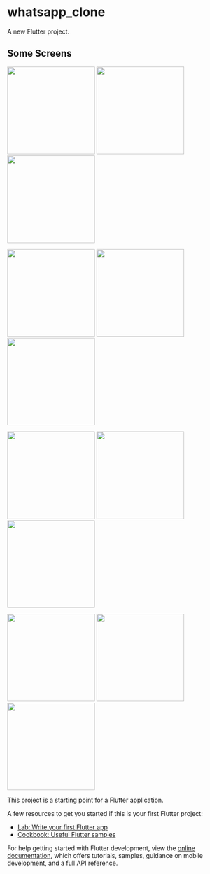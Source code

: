 # whatsapp_clone

A new Flutter project.

## Some Screens
<p float="left">
  
  <img src="https://github.com/dhirajmishra98/WhatsApp-clone/assets/95682044/cddf1191-136d-47a8-914e-adb9f4015e63" width="200" /> 
  <img src="https://github.com/dhirajmishra98/WhatsApp-clone/assets/95682044/38720dd8-5ac8-42d7-83b1-c875011ff3cb" width="200" />
  <img src="https://github.com/dhirajmishra98/WhatsApp-clone/assets/95682044/29951f09-31b6-403b-a987-4b4db98b93db" width="200" />
</p>
<p float="left">
  <img src="https://github.com/dhirajmishra98/WhatsApp-clone/assets/95682044/1b59d31b-6ce3-4ab3-8fdc-b6591cd6d7a8" width="200" /> 
  <img src="https://github.com/dhirajmishra98/WhatsApp-clone/assets/95682044/d9ef74ab-ec0c-4f18-8423-a60dd14caf70" width="200" />
  <img src="https://github.com/dhirajmishra98/WhatsApp-clone/assets/95682044/e2247815-af9b-4c5b-ae62-8b98f3a2dec5" width="200" />
</p>
  <img src="https://github.com/dhirajmishra98/WhatsApp-clone/assets/95682044/cfe02f32-4239-4e06-9de6-099e7d124ff5" width="200" />
  <img src="https://github.com/dhirajmishra98/WhatsApp-clone/assets/95682044/6f7e7e57-91b3-4f6b-9bf2-6d1408d05bb6" width="200" />
  <img src="https://github.com/dhirajmishra98/WhatsApp-clone/assets/95682044/cd91a95e-d5cd-47bd-9135-45c0c3cfbbf9" width="200" /> 
<p float="left">
  <img src="https://github.com/dhirajmishra98/WhatsApp-clone/assets/95682044/4ce50748-295b-4f14-aa68-cbd0dfb59c24" width="200" />
  <img src="https://github.com/dhirajmishra98/WhatsApp-clone/assets/95682044/2817c27f-acf7-49c1-b86d-43c64f561d76" width="200" /> 
  <img src="https://github.com/dhirajmishra98/WhatsApp-clone/assets/95682044/4a8e77e8-cb00-4693-b013-7fd09ff62271" width="200" />
</p>

This project is a starting point for a Flutter application.

A few resources to get you started if this is your first Flutter project:

- [Lab: Write your first Flutter app](https://docs.flutter.dev/get-started/codelab)
- [Cookbook: Useful Flutter samples](https://docs.flutter.dev/cookbook)

For help getting started with Flutter development, view the
[online documentation](https://docs.flutter.dev/), which offers tutorials,
samples, guidance on mobile development, and a full API reference.
